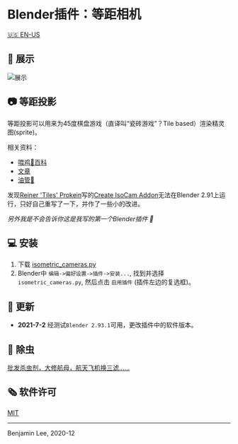 # Blender插件：等距相机

[🇺🇸 EN-US](README.md)

## 🎪 展示

![展示](img/showcase.jpg)

## 📷 等距投影

等距投影可以用来为45度棋盘游戏（直译叫“瓷砖游戏”？Tile based）渲染精灵图(sprite)。

相关资料：

* [喂鸡🐔百科](https://en.wikipedia.org/wiki/Isometric_projection)
* [文章](https://www.blender3darchitect.com/architectural-visualization/create-true-isometric-camera-architecture/)
* [油管🧪](https://www.youtube.com/watch?v=YycYkyxwHr4)

发现[Reiner 'Tiles' Prokein](https://www.reinerstilesets.de/)写的[Create IsoCam Addon](https://www.reinerstilesets.de/blender/createisocam.py)无法在Blender 2.91上运行，只好自己重写了一下，并作了一些小的改进。

_另外我是不会告诉你这是我写的第一个Blender插件 🥲_

## 💻 安装

1. 下载 [isometric_cameras.py](https://github.com/sudo-bcli/isometric-cameras/releases/)
2. Blender中 `编辑->偏好设置->插件->安装...`, 找到并选择 `isometric_cameras.py`, 然后点击 `启用插件` (插件左边的复选框)。

## 🚀 更新

* **2021-7-2** 经测试`Blender 2.93.1`可用，更改插件中的软件版本。

## 🐞 除虫

[批发杀虫剂，大修航母，航天飞机换三滤……](https://github.com/sudo-bcli/isometric-cameras/issues)

## 🗞️ 软件许可

[MIT](LICENSE)

-----
Benjamin Lee, 2020-12
